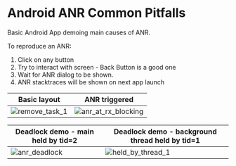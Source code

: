 # Android ANR Common Pitfalls
Basic Android App demoing main causes of ANR.

To reproduce an ANR:

1) Click on any button
2) Try to interact with screen - Back Button is a good one
3) Wait for ANR dialog to be shown. 
4) ANR stacktraces will be shown on next app launch


| Basic layout  | ANR triggered 
|--------------|--------------
| ![remove_task_1](https://user-images.githubusercontent.com/4230063/171275005-98604cfd-75e5-4937-a542-e555fbe72ca4.png) | ![anr_at_rx_blocking](https://user-images.githubusercontent.com/4230063/171275002-f3935967-bbe5-48b7-91a2-548ccd926578.png)


| Deadlock demo - main held by tid=2  | Deadlock demo - background thread held by tid=1 
|--------------|-------------
| ![anr_deadlock](https://user-images.githubusercontent.com/4230063/171274997-9e898fb2-0b40-43bb-ac0a-f3cd2584d8eb.png) | ![held_by_thread_1](https://user-images.githubusercontent.com/4230063/171274987-7a66128b-b5b8-4e72-8334-2ac036b78eff.png)



